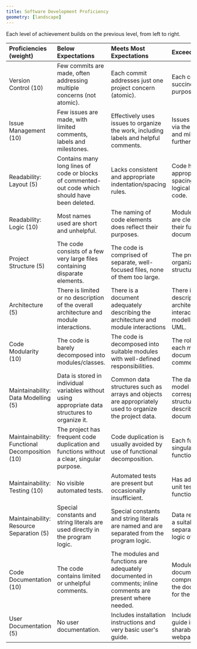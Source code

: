 ```yaml
---
title: Software Development Proficiency
geometry: [landscape]
---
```


Each level of achievement builds on the previous level, from left to right.

| Proficiencies (weight)   | Below Expectations       | Meets Most Expectations        | Exceeds Expectations       |
| :------------            | :----------------------- | :----------------------------- | :------------------------- |
| Version Control (10) | Few commits are made, often addressing multiple concerns (not atomic). | Each commit addresses just one project concern (atomic). | Each commit message succinctly describes the purpose of the commit. |
| Issue Management (10) | Few issues are made, with limited comments, labels and milestones. | Effectively uses issues to organize the work, including labels and helpful comments. | Issues are linked to commits via the commit messages, and milestones are used to further organize the work. |
| Readability: Layout (5) | Contains many long lines of code or blocks of commented-out code which should have been deleted. | Lacks consistent and appropriate indentation/spacing rules. | Code has consistent and appropriate indenting and spacing that reflects the logical structure of the code. |
| Readability: Logic (10) | Most names used are short and unhelpful. | The naming of code elements does reflect their purposes. | Modules/functions/variables are clearly named to reflect their functionality (self-documenting code). |
| Project Structure (5) | The code consists of a few very large files containing disparate elements. | The code is comprised of separate, well-focused files, none of them too large. | The project as a whole is organized in a sensible file structure. |
| Architecture (5) | There is limited or no description of the overall architecture and module interactions. | There is a document adequately describing the architecture and module interactions | There is an extensive description of the architecture and module interactions using a modelling language such as UML. |
| Code Modularity (10) | The code is barely decomposed into modules/classes. | The code is decomposed into suitable modules with well-defined responsibilities. | The role and function of each module is clearly documented in the module comments. |
| Maintainability: Data Modelling (5) | Data is stored in individual variables without using appropriate data structures to organize it. | Common data structures such as arrays and objects are appropriately used to organize the project data. | The data representation model and reasons for the corresponding data structure choices are clearly described in a suitable document. |
| Maintainability: Functional Decomposition (10) | The project has frequent code duplication and functions without a clear, singular purpose. | Code duplication is usually avoided by use of functional decomposition. | Each function has a clear, singular purpose. Long functions are avoided. |
| Maintainability: Testing (10) | No visible automated tests. | Automated tests are present but occasionally insufficient. | Has adequate automated unit testing code for public functions. |
| Maintainability: Resource Separation (5) | Special constants and string literals are used directly in the program logic. | Special constants and string literals are named and are separated from the program logic. | Data resources are stored in a suitable data format and separated from the business logic of the project. |
| Code Documentation (10) | The code contains limited or unhelpful comments. | The modules and functions are adequately documented in comments; inline comments are present where needed. | Module and function documenting comments are comprehensive and follow the documentation standard for the given language. |
| User Documentation (5) | No user documentation. | Includes installation instructions and very basic user's guide. | Includes an extensive user's guide in an appropriately sharable form (e.g., webpage). |



